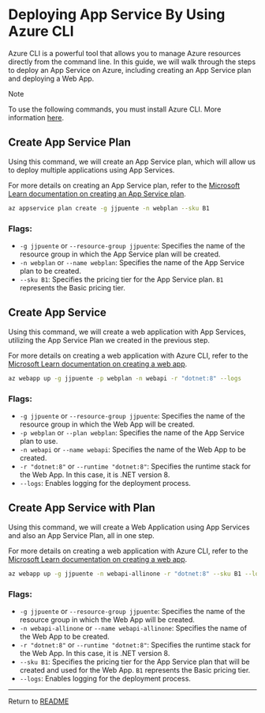 # Deploying App Service By Using Azure CLI
Azure CLI is a powerful tool that allows you to manage Azure resources directly from the command line. In this guide, we will walk through the steps to deploy an App Service on Azure, including creating an App Service plan and deploying a Web App.

> [!NOTE]
> To use the following commands, you must install Azure CLI. More information [here](https://learn.microsoft.com/en-us/cli/azure/).

## Create App Service Plan
Using this command, we will create an App Service plan, which will allow us to deploy multiple applications using App Services.

For more details on creating an App Service plan, refer to the [Microsoft Learn documentation on creating an App Service plan](https://learn.microsoft.com/en-us/azure/app-service/overview-hosting-plans).

```sh
az appservice plan create -g jjpuente -n webplan --sku B1
```

### Flags:
- `-g jjpuente` or `--resource-group jjpuente`: Specifies the name of the resource group in which the App Service plan will be created.
- `-n webplan` or `--name webplan`: Specifies the name of the App Service plan to be created.
- `--sku B1`: Specifies the pricing tier for the App Service plan. `B1` represents the Basic pricing tier.

## Create App Service
Using this command, we will create a web application with App Services, utilizing the App Service Plan we created in the previous step.

For more details on creating a web application with Azure CLI, refer to the [Microsoft Learn documentation on creating a web app](https://learn.microsoft.com/en-us/azure/app-service/).

```sh
az webapp up -g jjpuente -p webplan -n webapi -r "dotnet:8" --logs
```

### Flags:
- `-g jjpuente` or `--resource-group jjpuente`: Specifies the name of the resource group in which the Web App will be created.
- `-p webplan` or `--plan webplan`: Specifies the name of the App Service plan to use.
- `-n webapi` or `--name webapi`: Specifies the name of the Web App to be created.
- `-r "dotnet:8"` or `--runtime "dotnet:8"`: Specifies the runtime stack for the Web App. In this case, it is .NET version 8.
- `--logs`: Enables logging for the deployment process.

## Create App Service with Plan
Using this command, we will create a Web Application using App Services and also an App Service Plan, all in one step.

For more details on creating a web application with Azure CLI, refer to the [Microsoft Learn documentation on creating a web app](https://learn.microsoft.com/en-us/azure/app-service/).

```sh
az webapp up -g jjpuente -n webapi-allinone -r "dotnet:8" --sku B1 --logs
```

### Flags:
- `-g jjpuente` or `--resource-group jjpuente`: Specifies the name of the resource group in which the Web App will be created.
- `-n webapi-allinone` or `--name webapi-allinone`: Specifies the name of the Web App to be created.
- `-r "dotnet:8"` or `--runtime "dotnet:8"`: Specifies the runtime stack for the Web App. In this case, it is .NET version 8.
- `--sku B1`: Specifies the pricing tier for the App Service plan that will be created and used for the Web App. `B1` represents the Basic pricing tier.
- `--logs`: Enables logging for the deployment process.

---

Return to [README](../README.md)